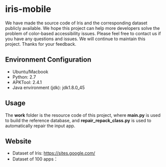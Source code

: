# iris-mobile
We have made the source code of Iris and the corresponding dataset publicly available. We hope this project can help more developers solve the problem of color-based accessibility issues. Please feel free to contact us if you have any questions and issues. We will continue to maintain this project. Thanks for your feedback.

## Environment Configuration
* Ubuntu/Macbook
* Python: 2.7
* APKTool: 2.4.1
* Java environment (jdk): jdk1.8.0_45

## Usage
The **work** folder is the resource code of this project, where **main.py** is used to build the reference database, and **repair_repack_class.py** is used to automatically repair the input app.

## Website
* Dataset of Iris:
https://sites.google.com/
* Dataset of 100 apps：

